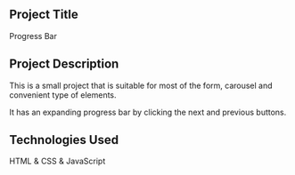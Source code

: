 ## Project Title

Progress Bar

## Project Description

This is a small project that is suitable for most of the form, carousel and convenient type of elements.

It has an expanding progress bar by clicking the next and previous buttons.

## Technologies Used

HTML & CSS & JavaScript
